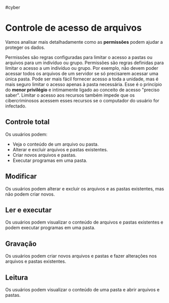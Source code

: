 #cyber 
# Controle de acesso de arquivos

Vamos analisar mais detalhadamente como as **permissões** podem ajudar a proteger os dados.

Permissões são regras configuradas para limitar o acesso a pastas ou arquivos para um indivíduo ou grupo. Permissões são regras definidas para limitar o acesso a um indivíduo ou grupo. Por exemplo, não devem poder acessar todos os arquivos de um servidor se só precisarem acessar uma única pasta. Pode ser mais fácil fornecer acesso a toda a unidade, mas é mais seguro limitar o acesso apenas à pasta necessária. Esse é o princípio do **menor privilégio** e intimamente ligado ao conceito de acesso "preciso saber". Limitar o acesso aos recursos também impede que os cibercriminosos acessem esses recursos se o computador do usuário for infectado.

## Controle total

Os usuários podem:

- Veja o conteúdo de um arquivo ou pasta.
- Alterar e excluir arquivos e pastas existentes.
- Criar novos arquivos e pastas.
- Executar programas em uma pasta.

## Modificar

Os usuários podem alterar e excluir os arquivos e as pastas existentes, mas não podem criar novos.

## Ler e executar

Os usuários podem visualizar o conteúdo de arquivos e pastas existentes e podem executar programas em uma pasta.

## Gravação

Os usuários podem criar novos arquivos e pastas e fazer alterações nos arquivos e pastas existentes.

## Leitura

Os usuários podem visualizar o conteúdo de uma pasta e abrir arquivos e pastas.












